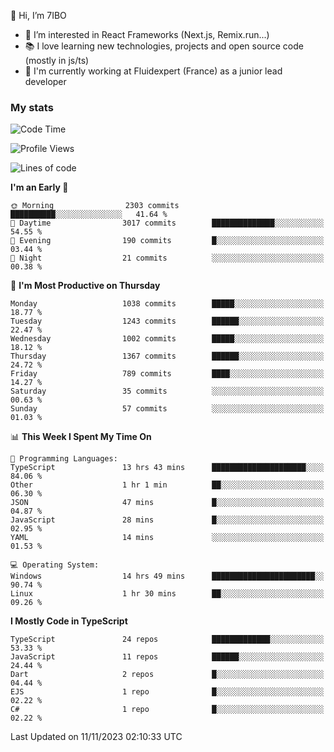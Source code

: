 👋 Hi, I’m 7IBO

- 👀 I’m interested in React Frameworks (Next.js, Remix.run...)
- 📚 I love learning new technologies, projects and open source code (mostly in js/ts)
- 💼 I'm currently working at Fluidexpert (France) as a junior lead developer

### My stats
<!--START_SECTION:waka-->
![Code Time](http://img.shields.io/badge/Code%20Time-291%20hrs%2023%20mins-blue)

![Profile Views](http://img.shields.io/badge/Profile%20Views-0-blue)

![Lines of code](https://img.shields.io/badge/From%20Hello%20World%20I%27ve%20Written-6.9%20million%20lines%20of%20code-blue)

**I'm an Early 🐤** 

```text
🌞 Morning                2303 commits        ██████████░░░░░░░░░░░░░░░   41.64 % 
🌆 Daytime                3017 commits        ██████████████░░░░░░░░░░░   54.55 % 
🌃 Evening                190 commits         █░░░░░░░░░░░░░░░░░░░░░░░░   03.44 % 
🌙 Night                  21 commits          ░░░░░░░░░░░░░░░░░░░░░░░░░   00.38 % 
```
📅 **I'm Most Productive on Thursday** 

```text
Monday                   1038 commits        █████░░░░░░░░░░░░░░░░░░░░   18.77 % 
Tuesday                  1243 commits        ██████░░░░░░░░░░░░░░░░░░░   22.47 % 
Wednesday                1002 commits        █████░░░░░░░░░░░░░░░░░░░░   18.12 % 
Thursday                 1367 commits        ██████░░░░░░░░░░░░░░░░░░░   24.72 % 
Friday                   789 commits         ████░░░░░░░░░░░░░░░░░░░░░   14.27 % 
Saturday                 35 commits          ░░░░░░░░░░░░░░░░░░░░░░░░░   00.63 % 
Sunday                   57 commits          ░░░░░░░░░░░░░░░░░░░░░░░░░   01.03 % 
```


📊 **This Week I Spent My Time On** 

```text
💬 Programming Languages: 
TypeScript               13 hrs 43 mins      █████████████████████░░░░   84.06 % 
Other                    1 hr 1 min          ██░░░░░░░░░░░░░░░░░░░░░░░   06.30 % 
JSON                     47 mins             █░░░░░░░░░░░░░░░░░░░░░░░░   04.87 % 
JavaScript               28 mins             █░░░░░░░░░░░░░░░░░░░░░░░░   02.95 % 
YAML                     14 mins             ░░░░░░░░░░░░░░░░░░░░░░░░░   01.53 % 

💻 Operating System: 
Windows                  14 hrs 49 mins      ███████████████████████░░   90.74 % 
Linux                    1 hr 30 mins        ██░░░░░░░░░░░░░░░░░░░░░░░   09.26 % 
```

**I Mostly Code in TypeScript** 

```text
TypeScript               24 repos            █████████████░░░░░░░░░░░░   53.33 % 
JavaScript               11 repos            ██████░░░░░░░░░░░░░░░░░░░   24.44 % 
Dart                     2 repos             █░░░░░░░░░░░░░░░░░░░░░░░░   04.44 % 
EJS                      1 repo              █░░░░░░░░░░░░░░░░░░░░░░░░   02.22 % 
C#                       1 repo              █░░░░░░░░░░░░░░░░░░░░░░░░   02.22 % 
```




 Last Updated on 11/11/2023 02:10:33 UTC
<!--END_SECTION:waka-->
